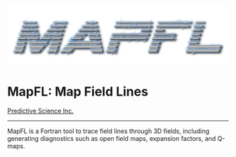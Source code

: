 <img width=500 src="mapfl_logo.png" alt="MapFL" />  
  
# MapFL: Map Field Lines  

[Predictive Science Inc.](https://www.predsci.com)  
 
--------------------------------  
  
MapFL is a Fortran tool to trace field lines through 3D fields, including generating diagnostics such as open field maps, expansion factors, and Q-maps.
